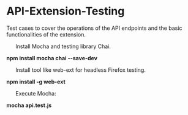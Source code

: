 # API-Extension-Testing
Test cases to cover the operations of the API endpoints and the basic functionalities of the extension.

<ul> Install Mocha and testing library Chai.</ul>
<p> <b>npm install mocha chai --save-dev </b></p>

<ul> Install tool like web-ext for headless Firefox testing.</ul>
<p> <b> npm install -g web-ext </b> </p>

<ul> Execute Mocha:</ul>
 <p><b> mocha api.test.js </b></p>
